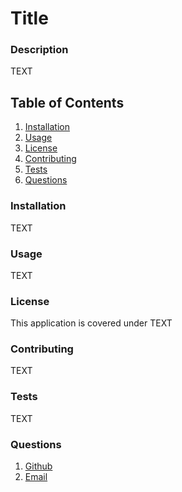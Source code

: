 # Title
 
### Description
TEXT

## Table of Contents
1. [Installation](#installation)
2. [Usage](#usage)
3. [License](#license)
4. [Contributing](#contributing)
5. [Tests](#tests)
6. [Questions](#questions)

### Installation
TEXT

### Usage
TEXT 

### License
This application is covered under TEXT

### Contributing 
TEXT

### Tests
TEXT

### Questions
1. [Github](TEXT)
2. [Email](TEXT)



